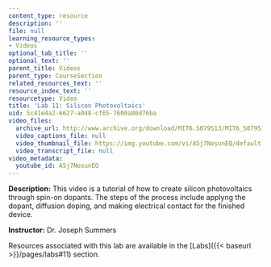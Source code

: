 ```yaml
---
content_type: resource
description: ''
file: null
learning_resource_types:
- Videos
optional_tab_title: ''
optional_text: ''
parent_title: Videos
parent_type: CourseSection
related_resources_text: ''
resource_index_text: ''
resourcetype: Video
title: 'Lab 11: Silicon Photovoltaics'
uid: 5c41e4a2-6627-a048-cf65-7600a80d76ba
video_files:
  archive_url: http://www.archive.org/download/MIT6.S079S13/MIT6_S079S13_lab11_300k.mp4
  video_captions_file: null
  video_thumbnail_file: https://img.youtube.com/vi/A5j7NosunEQ/default.jpg
  video_transcript_file: null
video_metadata:
  youtube_id: A5j7NosunEQ
---
```


**Description:** This video is a tutorial of how to create silicon photovoltaics through spin-on dopants. The steps of the process include applyng the dopant, diffusion doping, and making electrical contact for the finished device.

**Instructor:** Dr. Joseph Summers

Resources associated with this lab are available in the [Labs]({{< baseurl >}}/pages/labs#11) section.